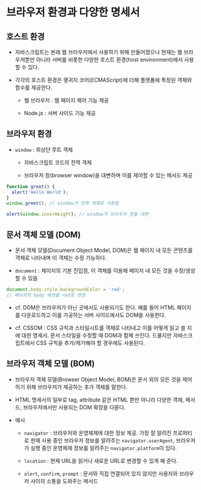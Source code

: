 # 브라우저 환경과 다양한 명세서

## 호스트 환경

- 자바스크립트는 본래 웹 브라우저에서 사용하기 위해 만들어졌으나 현재는 웹 브라우저뿐만 아니라 서버를 비롯한 다양한 호스트 환경(host environment)에서 사용할 수 있다.

- 각각의 호스트 환경은 랭귀지 코어(ECMAScript)에 더해 플랫폼에 특정된 객체와 함수를 제공한다.

  - 웹 브라우저 : 웹 페이지 제어 기능 제공
  
  - Node.js : 서버 사이드 기능 제공

## 브라우저 환경

- `window` : 회상단 루트 객체

  - 자바스크립트 코드의 전역 객체

  - 브라우저 창(browser window)을 대변하며 이를 제어할 수 있는 메서드 제공

```javascript
function greet() {
  alert('Hello World');
}
window.greet(); // window가 전역 객체로 사용됨

alert(window.innerHeight); // window가 브라우저 창을 대변
```

## 문서 객체 모델 (DOM)

- 문서 객체 모델(Document Object Model, DOM)은 웹 페이지 내 모든 콘텐츠를 객체로 나타내며 이 객체는 수정 가능하다.

- `document` : 체이지의 기본 진입점, 이 객체를 이용해 페이지 내 모든 것을 수정/생성 할 수 있음

```javascript
document.body.style.backgroundColor = 'red';
// 페이지의 body 배경을 red로 변경
```

- cf. DOM은 브라우저가 아닌 곳에서도 사용되기도 한다. 예를 들어 HTML 페이지를 다운로드하고 이를 가공하는 서버 사이드에서도 DOM을 사용한다.

- cf. CSSOM : CSS 규칙과 스타일시트를 객체로 나타내고 이를 어떻게 읽고 쓸 지에 대한 명세서. 문서 스타일을 수정할 때 DOM과 함께 쓰인다. 드물지만 자바스크립트에서 CSS 규칙을 추가/제거해야 할 경우에도 사용된다.

## 브라우저 객체 모델 (BOM)

- 브라우저 객체 모델(Browser Object Model, BOM)은 문서 외의 모든 것을 제어하기 위해 브라우저가 제공하는 추가 객체를 말한다.

- HTML 명세서의 일부로 tag, attribute 같은 HTML 뿐만 아니라 다양한 객체, 메서드, 브라우저에서만 사용되는 DOM 확장을 다룬다.

- 예시

  - `navigator` : 브라우저와 운영체제에 대한 정보 제공. 가장 잘 알려진 프로퍼티로 현재 사용 중인 브라우저 정보를 알려주는 `navigator.userAgent`, 브라우저가 실행 중인 운영체제 정보를 알려주는 `navigator.platform`이 있다.

  - `location` : 현재 URL을 읽거나 새로운 URL로 변경할 수 있게 해 준다.

  - `alert`, `confirm`, `prompt` : 문서와 직접 연결되어 있지 않지만 사용자와 브라우저 사이의 소통을 도와주는 메서드
